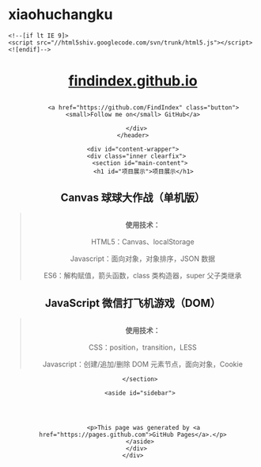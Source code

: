 # xiaohuchangku
<!DOCTYPE html>
<html lang="en-US">
  <head>
    <meta charset='utf-8'>
    <meta http-equiv="X-UA-Compatible" content="IE=edge">
    <meta name="viewport" content="width=device-width, initial-scale=1, maximum-scale=1">
    <link rel="stylesheet" href="/assets/css/style.css?v=50474bfa3fc2a1ad5851b6635bb7b6a7f13efe94" media="screen" type="text/css">
    <link rel="stylesheet" href="/assets/css/print.css" media="print" type="text/css">

    <!--[if lt IE 9]>
    <script src="//html5shiv.googlecode.com/svn/trunk/html5.js"></script>
    <![endif]-->

<!-- Begin Jekyll SEO tag v2.6.1 -->
<title>项目展示 | findindex.github.io</title>
<meta name="generator" content="Jekyll v3.8.5" />
<meta property="og:title" content="项目展示" />
<meta property="og:locale" content="en_US" />
<link rel="canonical" href="https://findindex.github.io/" />
<meta property="og:url" content="https://findindex.github.io/" />
<meta property="og:site_name" content="findindex.github.io" />
<script type="application/ld+json">
{"@type":"WebSite","url":"https://findindex.github.io/","headline":"项目展示","name":"findindex.github.io","@context":"https://schema.org"}</script>
<!-- End Jekyll SEO tag -->

  </head>

  <body>
    <header>
      <div class="inner">
        <a href="https://findindex.github.io/">
          <h1>findindex.github.io</h1>
        </a>
        <h2></h2>
        
        
          <a href="https://github.com/FindIndex" class="button"><small>Follow me on</small> GitHub</a>
        
      </div>
    </header>

    <div id="content-wrapper">
      <div class="inner clearfix">
        <section id="main-content">
          <h1 id="项目展示">项目展示</h1>

<h2 id="canvas-球球大作战单机版">Canvas 球球大作战（单机版）</h2>

<blockquote>
  <p><img src="https://www.runoob.com/try/demo_source/pineapple.jpg" alt="" /></p>

  <p><strong>使用技术：</strong></p>

  <p>HTML5：Canvas、localStorage</p>

  <p>Javascript：面向对象，对象排序，JSON 数据</p>

  <p>ES6：解构赋值，箭头函数，class 类构造器，super 父子类继承</p>
</blockquote>

<h2 id="javascript-微信打飞机游戏dom">JavaScript 微信打飞机游戏（DOM）</h2>

<blockquote>
  <p><img src="https://www.runoob.com/wp-content/uploads/2016/04/trolltunga.jpg" alt="" /></p>

  <p><strong>使用技术：</strong></p>

  <p>CSS：position，transition，LESS</p>

  <p>Javascript：创建/追加/删除 DOM 元素节点，面向对象，Cookie</p>
</blockquote>

        </section>

        <aside id="sidebar">
          

          

          <p>This page was generated by <a href="https://pages.github.com">GitHub Pages</a>.</p>
        </aside>
      </div>
    </div>

    
  </body>
</html>

